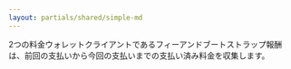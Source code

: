 ```yaml
---
layout: partials/shared/simple-md
---
```


2つの料金ウォレットクライアントであるフィーアンドブートストラップ報酬は、前回の支払いから今回の支払いまでの支払い済み料金を収集します。

